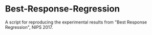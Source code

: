 # Best-Response-Regression
A script for reproducing the experimental results from "Best Response Regression", NIPS 2017.
